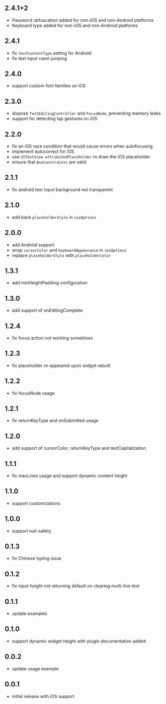 ## 2.4.1+2

* Password obfuscation added for non-iOS and non-Android platforms
* Keyboard type added for non-iOS and non-Android platforms

## 2.4.1

* fix `textContentType` setting for Android
* fix text input caret jumping

## 2.4.0

* support custom font families on iOS

## 2.3.0

* dispose `TextEditingController` and `FocusNode`, preventing memory leaks
* support for detecting tap gestures on iOS

## 2.2.0

* fix an iOS race condition that would cause errors when autofocusing
* implement autocorrect for iOS
* use `UITextView.attributedPlaceholder` to draw the iOS placeholder
* ensure that `BoxConstraints` are valid

## 2.1.1

* fix android text input background not transparent

## 2.1.0

* add back `placeholderStyle` in `iosOptions`

## 2.0.0

* add Android support
* wrap `cursorColor` and `keyboardAppearance` in `iosOptions`
* replace `placeholderStyle` with `placeholderColor`

## 1.3.1

* add minHeightPadding configuration

## 1.3.0

* add support of onEditingComplete

## 1.2.4

* fix focus action not working sometimes

## 1.2.3

* fix placeholder re-appeared upon widget rebuilt

## 1.2.2

* fix focusNode usage

## 1.2.1

* fix returnKeyType and onSubmitted usage

## 1.2.0

* add support of cursorColor, returnKeyType and textCapitalization

## 1.1.1

* fix maxLines usage and support dynamic content height

## 1.1.0

* support customizations

## 1.0.0

* support null-safety

## 0.1.3

* fix Chinese typing issue

## 0.1.2

* fix input height not returning default on clearing multi-line text

## 0.1.1

* update examples

## 0.1.0

* support dynamic widget height with plugin documentation added

## 0.0.2

* update usage example

## 0.0.1

* initial release with iOS support
